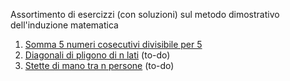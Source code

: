 Assortimento di esercizzi (con soluzioni) sul metodo dimostrativo dell'induzione matematica
1. [Somma 5 numeri cosecutivi divisibile per 5](https://github.com/CS-Swap/Metodi-Matematici-per-l-Informatica/issues/1)
2. [Diagonali di pligono di n lati]() (to-do)
3. [Stette di mano tra n persone]() (to-do)


